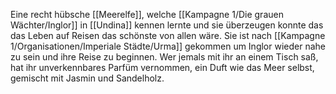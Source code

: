 Eine recht hübsche [[Meerelfe]], welche [[Kampagne 1/Die grauen Wächter/Inglor]] in [[Undina]] kennen lernte und sie überzeugen konnte das das Leben auf Reisen das schönste von allen wäre. Sie ist nach [[Kampagne 1/Organisationen/Imperiale Städte/Urma]] gekommen um Inglor wieder nahe zu sein und ihre Reise zu beginnen. Wer jemals mit ihr an einem Tisch saß, hat ihr unverkennbares Parfüm vernommen, ein Duft wie das Meer selbst, gemischt mit Jasmin und Sandelholz.